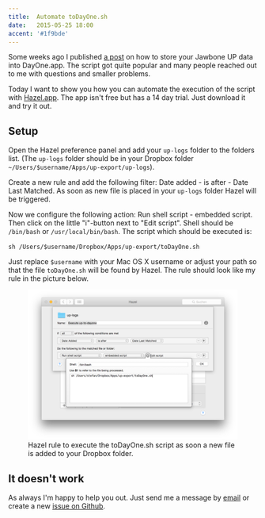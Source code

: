 ```yaml
---
title:  Automate toDayOne.sh
date:   2015-05-25 18:00
accent: '#1f9bde'
---
```


Some weeks ago I published [a post](https://stefanzweifel.io/posts/jawbone-up-to-dayone/) on how to store your Jawbone UP data into DayOne.app. The script got quite popular and many people reached out to me with questions and smaller problems.

Today I want to show you how you can automate the execution of the script with [Hazel.app](http://www.noodlesoft.com/hazel.php). The app isn't free but has a 14 day trial. Just download it and try it out.

## Setup

Open the Hazel preference panel and add your `up-logs` folder to the folders list. (The `up-logs` folder should be in your Dropbox folder `~/Users/$username/Apps/up-export/up-logs`).

Create a new rule and add the following filter: Date added - is after - Date Last Matched.    As soon as new file is placed in your `up-logs` folder Hazel will be triggered.

Now we configure the following action: Run shell script - embedded script. Then click on the little "i"-button next to "Edit script". Shell should be `/bin/bash` or `/usr/local/bin/bash`. The script which should be executed is:

```
sh /Users/$username/Dropbox/Apps/up-export/toDayOne.sh
```

Just replace `$username` with your Mac OS X username or adjust your path so that the file `toDayOne.sh` will be found by Hazel. 
The rule should look like my rule in the picture below.

<figure>
    <img src="images/hazel-1.png" alt="Hazel rule">
    <figcaption>Hazel rule to execute the toDayOne.sh script as soon a new file is added to your Dropbox folder.</figcaption>
</figure>

## It doesn't work

As always I'm happy to help you out. Just send me a message by <a href="mailto:{{ site.data.urls.email}}">email</a> or create a new [issue on Github](//github.com/stefanzweifel/up-to-dayone/issues/new).

